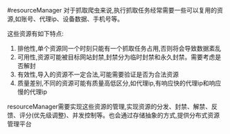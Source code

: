 #resourceManager
对于抓取爬虫来说,执行抓取任务经常需要一些可以复用的资源,如账号、代理ip、设备数据、手机号等。

这些资源有如下特点:

1. 排他性,单个资源同一个时刻只能有一个抓取任务占用,否则将会导致数据紊乱
2. 可用性,资源可能被目标网站封禁,封禁分为临时封禁和永久封禁。需要考虑是否解封
3. 有效性,导入的资源不一定合法,可能需要验证是否为合法资源
4. 质量差别,不同的资源可能有质量高低区分,如代理ip,有响应快的代理ip和响应慢的代理ip

resourceManager需要实现这些资源的管理,实现资源的分发、封禁、解禁、反馈、评分(优先级调整)、并发控制等。也会通过存储抽象的方式,提供分布式资源管理平台